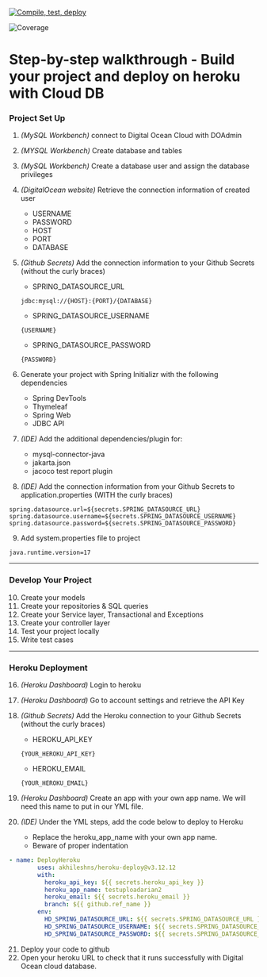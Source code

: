 [![Compile, test, deploy](https://github.com/ariansani/Practice_FavouriteMovies/actions/workflows/main.yml/badge.svg)](https://github.com/ariansani/Practice_FavouriteMovies/actions/workflows/main.yml/)

![Coverage](https://digitalocean-arian.sgp1.digitaloceanspaces.com/coverage/Practice_FavouriteMovies/jacoco.svg)
# Step-by-step walkthrough - Build your project and deploy on heroku with Cloud DB
### Project Set Up
1. _(MySQL Workbench)_ connect to Digital Ocean Cloud with DOAdmin
2. _(MYSQL Workbench)_ Create database and tables
3. _(MySQL Workbench)_ Create a database user and assign the database privileges 
4. _(DigitalOcean website)_ Retrieve the connection information of created user
    * USERNAME
    * PASSWORD
    * HOST
    * PORT
    * DATABASE
5. _(Github Secrets)_ Add the connection information to your Github Secrets (without the curly braces)

    * SPRING_DATASOURCE_URL
    ```
    jdbc:mysql://{HOST}:{PORT}/{DATABASE}
    ```
    * SPRING_DATASOURCE_USERNAME
    ```
    {USERNAME}
    ```
    * SPRING_DATASOURCE_PASSWORD
    ```
    {PASSWORD}
    ```
6. Generate your project with Spring Initializr with the following dependencies
    * Spring DevTools
    * Thymeleaf
    * Spring Web
    * JDBC API
7. _(IDE)_ Add the additional dependencies/plugin for:
    * mysql-connector-java
    * jakarta.json
    * jacoco test report plugin
8. _(IDE)_ Add the connection information from your Github Secrets to application.properties (WITH the curly braces)
```
spring.datasource.url=${secrets.SPRING_DATASOURCE_URL}
spring.datasource.username=${secrets.SPRING_DATASOURCE_USERNAME}
spring.datasource.password=${secrets.SPRING_DATASOURCE_PASSWORD}
```
9. Add system.properties file to project
```
java.runtime.version=17
```
***
### Develop Your Project
10. Create your models
11. Create your repositories & SQL queries
12. Create your Service layer, Transactional and Exceptions
13. Create your controller layer
14. Test your project locally
15. Write test cases
*** 
### Heroku Deployment
16. _(Heroku Dashboard)_ Login to heroku
17. _(Heroku Dashboard)_ Go to account settings and retrieve the API Key
18. _(Github Secrets)_ Add the Heroku connection to your Github Secrets (without the curly braces)

    * HEROKU_API_KEY
    ```
    {YOUR_HEROKU_API_KEY}
    ```
    * HEROKU_EMAIL
    ```
    {YOUR_HEROKU_EMAIL}
    ```
19. _(Heroku Dashboard)_ Create an app with your own app name. We will need this name to put in our YML file.
20. _(IDE)_ Under the YML steps, add the code below to deploy to Heroku
    * Replace the heroku_app_name with your own app name.
    * Beware of proper indentation
```yml
- name: DeployHeroku
        uses: akhileshns/heroku-deploy@v3.12.12 
        with:
          heroku_api_key: ${{ secrets.heroku_api_key }}
          heroku_app_name: testuploadarian2
          heroku_email: ${{ secrets.heroku_email }}
          branch: ${{ github.ref_name }}
        env:
          HD_SPRING_DATASOURCE_URL: ${{ secrets.SPRING_DATASOURCE_URL }}
          HD_SPRING_DATASOURCE_USERNAME: ${{ secrets.SPRING_DATASOURCE_USERNAME }}
          HD_SPRING_DATASOURCE_PASSWORD: ${{ secrets.SPRING_DATASOURCE_PASSWORD }}
```
21. Deploy your code to github
22. Open your heroku URL to check that it runs successfully with Digital Ocean cloud database.
